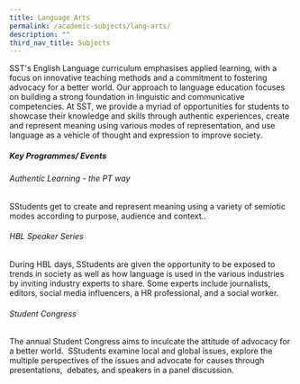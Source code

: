 ```yaml
---
title: Language Arts
permalink: /academic-subjects/lang-arts/
description: ""
third_nav_title: Subjects
---
```

SST's English Language curriculum emphasises applied learning, with a focus on innovative teaching methods and a commitment to fostering advocacy for a better world. Our approach to language education focuses on building a strong foundation in linguistic and communicative competencies. At SST, we provide a myriad of opportunities for students to showcase their knowledge and skills through authentic experiences, create and represent meaning using various modes of representation, and use language as a vehicle of thought and expression to improve society.   

  

##### Key Programmes/ Events
###### Authentic Learning - the PT way
SStudents get to create and represent meaning using a variety of semiotic modes according to purpose, audience and context..

###### HBL Speaker Series 
  During HBL days, SStudents are given the opportunity to be exposed to trends in society as well as how language is used in the various industries by inviting industry experts to share. Some experts include journalists, editors, social media influencers, a HR professional, and a social worker.

###### Student Congress 
The annual Student Congress aims to inculcate the attitude of advocacy for a better world.  SStudents examine local and global issues, explore the multiple perspectives of the issues and advocate for causes through presentations,  debates, and speakers in a panel discussion.